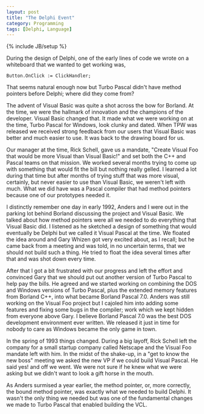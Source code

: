 ```yaml
---
layout: post
title: "The Delphi Event"
category: Programming
tags: [Delphi, Language]
---
```

{% include JB/setup %}

During the design of Delphi, one of the early lines of code we wrote on a 
whiteboard that we wanted to get working was,

    Button.OnClick := ClickHandler;

That seems natural enough now but Turbo Pascal didn't have method pointers
before Delphi; where did they come from? 

The advent of Visual Basic was quite a shot across the bow for Borland. At the
time, we were the hallmark of innovation and the champions of the developer.
Visual Basic changed that. It made what we were working on at the time, Turbo
Pascal for Windows, look clunky and dated. When TPW was released we received 
strong feedback from our users that Visual Basic was better and much easier to
use. It was back to the drawing board for us.

Our manager at the time, Rick Schell, gave us a mandate, "Create Visual Foo that
would be more Visual than Visual Basic!" and set both the C++ and Pascal teams
on that mission. We worked several months trying to come up with something that
would fit the bill but nothing really gelled. I learned a lot during that time
but after months of trying stuff that was more visual, certainly, but never 
easier to use than Visual Basic, we weren't left with much. What we did have
was a Pascal compiler that had method pointers because one of our prototypes
needed it.

I distinctly remember one day in early 1992, Anders and I were out in the 
parking lot behind Borland discussing the project and Visual Basic. We talked 
about how method pointers were all we needed to do everything that Visual 
Basic did. I listened as he sketched a design of something that would eventually 
be Delphi but we called it Visual Pascal at the time. We floated the idea around 
and Gary Whizen got very excited about, as I recall; but he came back from a 
meeting and was told, in no uncertain terms, that we should not build such a 
thing. He tried to float the idea several times after that and was shot down 
every time.

After that I got a bit frustrated with our progress and left the effort and
convinced Gary that we should put out another version of Turbo Pascal to help
pay the bills. He agreed and we started working on combining the DOS and Windows
versions of Turbo Pascal, plus the extended memory features from Borland C++, 
into what became Borland Pascal 7.0. Anders was still working on the Visual Foo 
project but I cajoled him into adding some features and fixing some bugs in the 
compiler; work which we kept hidden from everyone above Gary. I believe Borland
Pascal 7.0 was the best DOS development environment ever written. We released it
just in time for nobody to care as Windows became the only game in town.

In the spring of 1993 things changed. During a big layoff, Rick Schell left the 
company for a small startup company called Netscape and the Visual Foo mandate
left with him. In the midst of the shake-up, in a "get to know the new boss" 
meeting we asked the new VP if we could build Visual Pascal. He said yes! and 
off we went. We were not sure if he knew what we were asking but we didn't want 
to look a gift horse in the mouth.

As Anders surmised a year earlier, the method pointer, or, more correctly, the 
bound method pointer, was exactly what we needed to build Delphi. It wasn't the 
only thing we needed but was one of the fundamental changes we made to Turbo 
Pascal that enabled building the VCL.